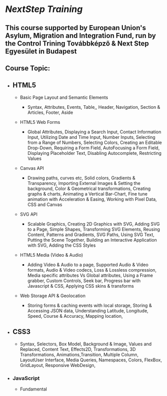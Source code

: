# _NextStep Training_ 

## This course supported by European Union's Asylum, Migration and Integration Fund, run by the Control Trining Továbbképzõ & Next Step Egyesület in Budapest 

## Course Topic:
- ## HTML5 
    -  Basic Page Layout and Semantic Elements

        - Syntax, Attributes, Events, Table,, Header, Navigation, Section & Articles, Footer, Aside 

    - HTML5 Web Forms

        - Global Attributes, Displaying a Search Input, Contact Information Input, Utilizing Date and Time Input, Number Inputs, Selecting from a Range of Numbers, Selecting Colors, Creating an Editable Drop-Down, Requiring a Form Field, AutoFocusing a Form Field, Displaying Placeholder Text, Disabling Autocomplete, Restricting Values

    - Canvas API

        - Drawing paths, curves etc, Solid colors, Gradients & Transparency, Importing External Images & Setting the background, Color & Geometrical transformations, Creating graphs & charts, Animating a Vertical Bar-Chart, Fine tune animation with Acceleration & Easing, Working with Pixel Data, CSS and Canvas

    - SVG API

        - Scalable Graphics, Creating 2D Graphics with SVG, Adding SVG to a Page, Simple Shapes, Transforming SVG Elements, Reusing Content, Patterns and Gradients, SVG Paths, Using SVG Text, Putting the Scene Together, Building an Interactive Application with SVG, Adding the CSS Styles

    -  HTML5 Media (Video & Audio)

        - Adding Video & Audio to a page, Supported Audio & Video formats, Audio & Video codecs, Loss & Lossless compression, Media specific attributes Vs Global attributes, Using a Frame grabber, Custom Controls, Seek bar, Progress bar with Javascript & CSS, Applying CSS skins & transforms



    -   Web Storage API & Geolocation

        - Storing forms & caching events with local storage, Storing & Accessing JSON data, Understanding Latitude, Longitude, Speed, Course & Accuracy, Mapping location, 




- ## CSS3
    - Syntax, Selectors, Box Model, Background & Image, Values and Replaced, Content Text, Effects2D, Transformations, 3D Transformations, Animations,Transition, Multiple Column, LayoutUser Interface, Media Queries, Namespaces, Colors, FlexBox, GridLayout, Responsive WebDesign, 


- ### JavaScript

    - Fundamental 